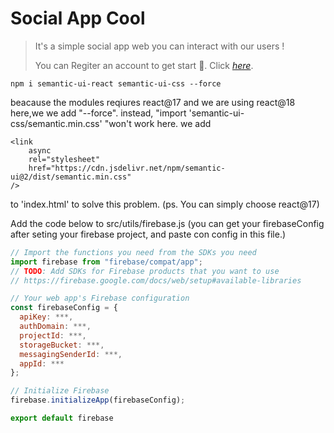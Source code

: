 # Social App Cool
> It's a simple social app web you can interact with our users !
> 
> You can Regiter an account to get start 🐶.
> Click [_here_](https://social-app-cool.web.app).



```
npm i semantic-ui-react semantic-ui-css --force
```
beacause the modules reqiures react@17 and we are using react@18 here,we we add "--force".
instead, "import 'semantic-ui-css/semantic.min.css' "won't work here.
we add
```
<link
    async
    rel="stylesheet"
    href="https://cdn.jsdelivr.net/npm/semantic-ui@2/dist/semantic.min.css"
/>
```
to 'index.html' to solve this problem.
(ps. You can simply choose react@17)


Add the code below to src/utils/firebase.js
(you can get your firebaseConfig after seting your firebase project,
and paste con config in this file.)
```javascript
// Import the functions you need from the SDKs you need
import firebase from "firebase/compat/app";
// TODO: Add SDKs for Firebase products that you want to use
// https://firebase.google.com/docs/web/setup#available-libraries

// Your web app's Firebase configuration
const firebaseConfig = {
  apiKey: ***,
  authDomain: ***,
  projectId: ***,
  storageBucket: ***,
  messagingSenderId: ***,
  appId: ***
};

// Initialize Firebase
firebase.initializeApp(firebaseConfig);

export default firebase
```
